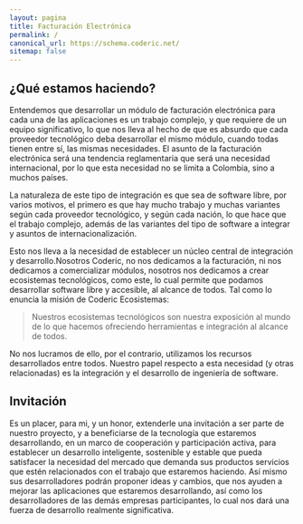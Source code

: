 ```yaml
---
layout: pagina
title: Facturación Electrónica
permalink: /
canonical_url: https://schema.coderic.net/
sitemap: false
---
```


## ¿Qué estamos haciendo?

Entendemos que desarrollar un módulo de facturación electrónica para cada una de las aplicaciones es un trabajo complejo, y que requiere de un equipo significativo, lo que nos lleva al hecho de que es absurdo que cada proveedor tecnológico deba desarrollar el mismo módulo, cuando todas tienen entre sí, las mismas necesidades.
El asunto de la facturación electrónica será una tendencia reglamentaria que será una necesidad internacional, por lo que esta necesidad no se limita a Colombia, sino a muchos países.

La naturaleza de este tipo de integración es que sea de software libre, por varios motivos, el primero es que hay mucho trabajo y muchas variantes según cada proveedor tecnológico, y según cada nación, lo que hace que el trabajo complejo, además de las variantes del tipo de software a integrar y asuntos de internacionalización.

Esto nos lleva a la necesidad de establecer un núcleo central de integración y desarrollo.Nosotros Coderic, no nos dedicamos a la facturación, ni nos dedicamos a comercializar módulos, nosotros nos dedicamos a crear ecosistemas tecnológicos, como este, lo cual permite que podamos desarrollar software libre y accesible, al alcance de todos. Tal como lo enuncia la misión de Coderic Ecosistemas:

>Nuestros ecosistemas tecnológicos son nuestra exposición al mundo de lo que hacemos ofreciendo herramientas e integración al alcance de todos.

No nos lucramos de ello, por el contrario, utilizamos los recursos desarrollados entre todos. Nuestro papel respecto a esta necesidad (y otras relacionadas) es la integración y el desarrollo de ingeniería de software.

## Invitación

Es un placer, para mi, y un honor, extenderle una invitación a ser parte de nuestro proyecto, y a beneficiarse de la tecnología que estaremos desarrollando, en un marco de cooperación y participación activa, para establecer un desarrollo inteligente, sostenible y estable que pueda satisfacer la necesidad del mercado que demanda sus productos servicios que estén relacionados con el trabajo que estaremos haciendo.
Así mismo sus desarrolladores podrán proponer ideas y cambios, que nos ayuden a mejorar las aplicaciones que estaremos desarrollando, así como los desarrolladores 
de las demás empresas participantes, lo cual nos dará una fuerza de desarrollo realmente significativa.


